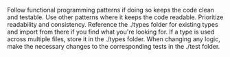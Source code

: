 Follow functional programming patterns if doing so keeps the code clean and testable. Use other patterns where it keeps the code readable. Prioritize readability and consistency.
Reference the ./types folder for existing types and import from there if you find what you're looking for.
If a type is used across multiple files, store it in the ./types folder.
When changing any logic, make the necessary changes to the corresponding tests in the ./test folder.

